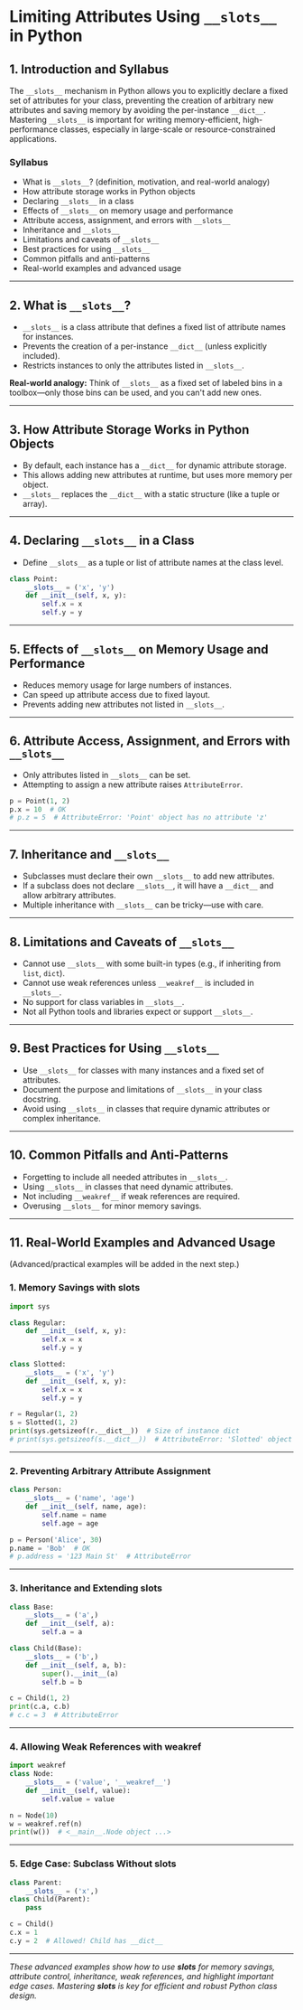 # Limiting Attributes Using `__slots__` in Python

## 1. Introduction and Syllabus

The `__slots__` mechanism in Python allows you to explicitly declare a fixed set of attributes for your class, preventing the creation of arbitrary new attributes and saving memory by avoiding the per-instance `__dict__`. Mastering `__slots__` is important for writing memory-efficient, high-performance classes, especially in large-scale or resource-constrained applications.

### Syllabus

- What is `__slots__`? (definition, motivation, and real-world analogy)
- How attribute storage works in Python objects
- Declaring `__slots__` in a class
- Effects of `__slots__` on memory usage and performance
- Attribute access, assignment, and errors with `__slots__`
- Inheritance and `__slots__`
- Limitations and caveats of `__slots__`
- Best practices for using `__slots__`
- Common pitfalls and anti-patterns
- Real-world examples and advanced usage

---

## 2. What is `__slots__`?

- `__slots__` is a class attribute that defines a fixed list of attribute names for instances.
- Prevents the creation of a per-instance `__dict__` (unless explicitly included).
- Restricts instances to only the attributes listed in `__slots__`.

**Real-world analogy:** Think of `__slots__` as a fixed set of labeled bins in a toolbox—only those bins can be used, and you can't add new ones.

---

## 3. How Attribute Storage Works in Python Objects

- By default, each instance has a `__dict__` for dynamic attribute storage.
- This allows adding new attributes at runtime, but uses more memory per object.
- `__slots__` replaces the `__dict__` with a static structure (like a tuple or array).

---

## 4. Declaring `__slots__` in a Class

- Define `__slots__` as a tuple or list of attribute names at the class level.

```python
class Point:
    __slots__ = ('x', 'y')
    def __init__(self, x, y):
        self.x = x
        self.y = y
```

---

## 5. Effects of `__slots__` on Memory Usage and Performance

- Reduces memory usage for large numbers of instances.
- Can speed up attribute access due to fixed layout.
- Prevents adding new attributes not listed in `__slots__`.

---

## 6. Attribute Access, Assignment, and Errors with `__slots__`

- Only attributes listed in `__slots__` can be set.
- Attempting to assign a new attribute raises `AttributeError`.

```python
p = Point(1, 2)
p.x = 10  # OK
# p.z = 5  # AttributeError: 'Point' object has no attribute 'z'
```

---

## 7. Inheritance and `__slots__`

- Subclasses must declare their own `__slots__` to add new attributes.
- If a subclass does not declare `__slots__`, it will have a `__dict__` and allow arbitrary attributes.
- Multiple inheritance with `__slots__` can be tricky—use with care.

---

## 8. Limitations and Caveats of `__slots__`

- Cannot use `__slots__` with some built-in types (e.g., if inheriting from `list`, `dict`).
- Cannot use weak references unless `__weakref__` is included in `__slots__`.
- No support for class variables in `__slots__`.
- Not all Python tools and libraries expect or support `__slots__`.

---

## 9. Best Practices for Using `__slots__`

- Use `__slots__` for classes with many instances and a fixed set of attributes.
- Document the purpose and limitations of `__slots__` in your class docstring.
- Avoid using `__slots__` in classes that require dynamic attributes or complex inheritance.

---

## 10. Common Pitfalls and Anti-Patterns

- Forgetting to include all needed attributes in `__slots__`.
- Using `__slots__` in classes that need dynamic attributes.
- Not including `__weakref__` if weak references are required.
- Overusing `__slots__` for minor memory savings.

---

## 11. Real-World Examples and Advanced Usage

(Advanced/practical examples will be added in the next step.)

### 1. Memory Savings with **slots**

```python
import sys

class Regular:
    def __init__(self, x, y):
        self.x = x
        self.y = y

class Slotted:
    __slots__ = ('x', 'y')
    def __init__(self, x, y):
        self.x = x
        self.y = y

r = Regular(1, 2)
s = Slotted(1, 2)
print(sys.getsizeof(r.__dict__))  # Size of instance dict
# print(sys.getsizeof(s.__dict__))  # AttributeError: 'Slotted' object has no attribute '__dict__'
```

---

### 2. Preventing Arbitrary Attribute Assignment

```python
class Person:
    __slots__ = ('name', 'age')
    def __init__(self, name, age):
        self.name = name
        self.age = age

p = Person('Alice', 30)
p.name = 'Bob'  # OK
# p.address = '123 Main St'  # AttributeError
```

---

### 3. Inheritance and Extending **slots**

```python
class Base:
    __slots__ = ('a',)
    def __init__(self, a):
        self.a = a

class Child(Base):
    __slots__ = ('b',)
    def __init__(self, a, b):
        super().__init__(a)
        self.b = b

c = Child(1, 2)
print(c.a, c.b)
# c.c = 3  # AttributeError
```

---

### 4. Allowing Weak References with **weakref**

```python
import weakref
class Node:
    __slots__ = ('value', '__weakref__')
    def __init__(self, value):
        self.value = value

n = Node(10)
w = weakref.ref(n)
print(w())  # <__main__.Node object ...>
```

---

### 5. Edge Case: Subclass Without **slots**

```python
class Parent:
    __slots__ = ('x',)
class Child(Parent):
    pass

c = Child()
c.x = 1
c.y = 2  # Allowed! Child has __dict__
```

---

*These advanced examples show how to use **slots** for memory savings, attribute control, inheritance, weak references, and highlight important edge cases. Mastering **slots** is key for efficient and robust Python class design.*
